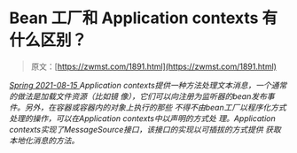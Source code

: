 <!--yml
category: 未分类
date: 0001-01-01 00:00:00
-->

# Bean 工厂和 Application contexts 有什么区别？

> 原文：[https://zwmst.com/1891.html](https://zwmst.com/1891.html)

   [ *Spring* ](https://zwmst.com/spring)*[ <time datetime="2021-08-15T16:46:00+08:00"> 2021-08-15 </time> ](https://zwmst.com/1891.html)  Application contexts提供一种方法处理文本消息，一个通常的做法是加载文件资源（比如镜 像），它们可以向注册为监听器的bean发布事件。另外，在容器或容器内的对象上执行的那些 不得不由bean工厂以程序化方式处理的操作，可以在Application contexts中以声明的方式处 理。Application contexts实现了MessageSource接口，该接口的实现以可插拔的方式提供 获取本地化消息的方法。*